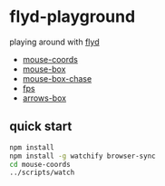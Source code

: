 # flyd-playground

playing around with [flyd](https://github.com/paldepind/flyd)

- [mouse-coords](http://raine.github.io/flyd-playground/mouse-coords/)
- [mouse-box](http://raine.github.io/flyd-playground/mouse-box/)
- [mouse-box-chase](http://raine.github.io/flyd-playground/mouse-box-chase/)
- [fps](http://raine.github.io/flyd-playground/fps/)
- [arrows-box](http://raine.github.io/flyd-playground/arrows-box/)

## quick start

```sh
npm install
npm install -g watchify browser-sync
cd mouse-coords
../scripts/watch
```
